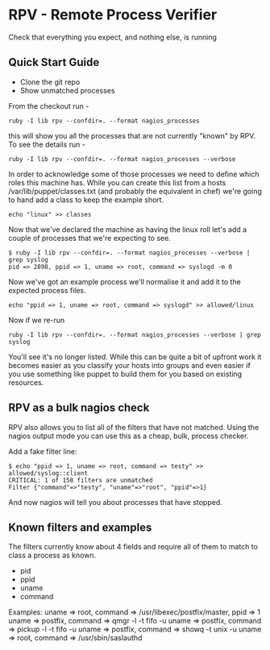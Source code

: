 RPV - Remote Process Verifier
=============

Check that everything you expect, and nothing else, is running

Quick Start Guide
-------------

 * Clone the git repo
 * Show unmatched processes

From the checkout run -

    ruby -I lib rpv --confdir=. --format nagios_processes

this will show you all the processes that are not currently "known" by RPV.
To see the details run -

    ruby -I lib rpv --confdir=. --format nagios_processes --verbose

In order to acknowledge some of those processes we need to define which
roles this machine has. While you can create this list from a hosts
/var/lib/puppet/classes.txt (and probably the equivalent in chef) we're
going to hand add a class to keep the example short.

    echo "linux" >> classes
    
Now that we've declared the machine as having the linux roll let's add a
couple of processes that we're expecting to see.

    $ ruby -I lib rpv --confdir=. --format nagios_processes --verbose | grep syslog
    pid => 2898, ppid => 1, uname => root, command => syslogd -m 0

Now we've got an example process we'll normalise it and add it to the
expected process files.

    echo "ppid => 1, uname => root, command => syslogd" >> allowed/linux

Now if we re-run 

    ruby -I lib rpv --confdir=. --format nagios_processes --verbose | grep syslog

You'll see it's no longer listed. While this can be quite a bit of upfront
work it becomes easier as you classify your hosts into groups and even
easier if you use something like puppet to build them for you based on
existing resources.

RPV as a bulk nagios check
-------------

RPV also allows you to list all of the filters that have not matched. Using
the nagios output mode you can use this as a cheap, bulk, process checker.

Add a fake filter line:

    $ echo "ppid => 1, uname => root, command => testy" >> allowed/syslog::client
    CRITICAL: 1 of 158 filters are unmatched
    Filter {"command"=>"testy", "uname"=>"root", "ppid"=>1}

And now nagios will tell you about processes that have stopped.

Known filters and examples
-------------

The filters currently know about 4 fields and require all of them to match
to class a process as known.

  * pid
  * ppid
  * uname
  * command

Examples:
  uname => root, command => /usr/libexec/postfix/master, ppid => 1
  uname => postfix, command => qmgr -l -t fifo -u
  uname => postfix, command => pickup -l -t fifo -u
  uname => postfix, command => showq -t unix -u
  uname => root, command => /usr/sbin/saslauthd

